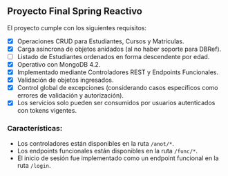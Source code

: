 ## Proyecto Final Spring Reactivo
El proyecto cumple con los siguientes requisitos:

- [x] Operaciones CRUD para Estudiantes, Cursos y Matrículas.
- [x] Carga asíncrona de objetos anidados (al no haber soporte para DBRef).
- [ ] Listado de Estudiantes ordenados en forma descendente por edad.
- [x] Operativo con MongoDB 4.2.
- [x] Implementado mediante Controladores REST y Endpoints Funcionales.
- [x] Validación de objetos ingresados.
- [x] Control global de excepciones (considerando casos específicos como errores de validación y autorización).
- [x] Los servicios solo pueden ser consumidos por usuarios autenticados con tokens vigentes.

### Características:

- Los controladores están disponibles en la ruta `/anot/*`.
- Los endpoints funcionales están disponibles en la ruta `/func/*`.
- El inicio de sesión fue implementado como un endpoint funcional en la ruta `/login`.
